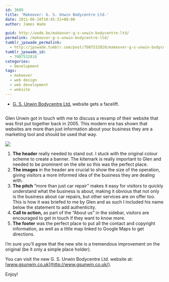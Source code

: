 ```yaml
---
id: 3609
title: 'Makeover: G. S. Unwin Bodycentre Ltd.'
date: 2011-06-28T10:45:51+00:00
author: James Wade

guid: http://wade.be/makeover-g-s-unwin-bodycentre-ltd/
permalink: /makeover-g-s-unwin-bodycentre-ltd/
tumblr_jpswade_permalink:
  - http://jpswade.tumblr.com/post/7007532810/makeover-g-s-unwin-bodycentre-ltd
tumblr_jpswade_id:
  - 7007532810
categories:
  - Development
tags:
  - makeover
  - web design
  - web development
  - website
---
```

  * [G. S. Unwin Bodycentre Ltd.](http://www.gsunwin.co.uk/) website gets a facelift.

<p class="lead">
  <a href="http://wade.be/"><img src="http://media.tumblr.com/tumblr_lnhvsmtHyx1qiakcu.png" alt="" /></a>
</p>

Glen Unwin got in touch with me to discuss a revamp of their website that was first put together back in 2005. This modern era has shown that websites are more than just information about your business they are a marketing tool and should be used that way.


![](http://media.tumblr.com/tumblr_lnhw2rQnMo1qiakcu.png) 

  1. **The header** really needed to stand out. I stuck with the original colour scheme to create a banner. The kitemark is really important to Glen and needed to be prominent on the site so this was the perfect place.
  2. **The images** in the header are crucial to show the size of the operation, giving visitors a more informed idea of the business they are dealing with.
  3. **The pitch** ”more than just car repair” makes it easy for visitors to quickly understand what the business is about, making it obvious that not only is the business about car repairs, but other services are on offer too. This is how it was briefed to me by Glen and as such I included his name below the statement to add authenticity.
  4. **Call to action,** as part of the “About us” in the sidebar, visitors are encouraged to get in touch if they want to know more.
  5. **The footer** was the perfect place to put all the contact and copyright information, as well as a little map linked to Google Maps to get directions.

I’m sure you’ll agree that the new site is a tremendous improvement on the original (be it only a simple place holder).

You can visit the new G. S. Unwin Bodycentre Ltd. website at: [www.gsunwin.co.uk](http://www.gsunwin.co.uk/).

Enjoy!
